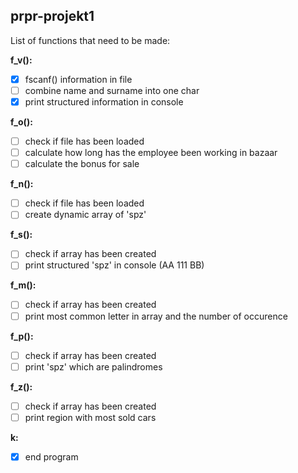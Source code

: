 ## prpr-projekt1
List of functions that need to be made:

**f_v():**
 - [x] fscanf() information in file
 - [ ] combine name and surname into one char
 - [x] print structured information in console
 
**f_o():**
 - [ ] check if file has been loaded
 - [ ] calculate how long has the employee been working in bazaar
 - [ ] calculate the bonus for sale
 
**f_n():**
 - [ ] check if file has been loaded
 - [ ] create dynamic array of 'spz'
 
**f_s():**
 - [ ] check if array has been created
 - [ ] print structured 'spz' in console (AA 111 BB)
  
**f_m():**
 - [ ] check if array has been created
 - [ ] print most common letter in array and the number of occurence

**f_p():**
 - [ ] check if array has been created
 - [ ] print 'spz' which are palindromes
  
**f_z():**
 - [ ] check if array has been created
 - [ ] print region with most sold cars
 
**k:**
 - [x] end program
